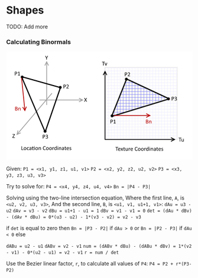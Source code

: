 # Shapes

TODO: Add more

### Calculating Binormals

![Image of Location and Texture Coordinate Systems for Calculating Binormals](../../../resources/Binormal.png)

Given:
`P1 = <x1, y1, z1, u1, v1>`
`P2 = <x2, y2, z2, u2, v2>`
`P3 = <x3, y3, z3, u3, v3>`

Try to solve for:
`P4 = <x4, y4, z4, u4, v4>`
`Bn = |P4 - P3|`

Solving using the two-line intersection equation,
Where the first line, `A`, is `<u2, v2, u3, v3>`,
And the second line, `B`, is `<u1, v1, u1+1, v1>`:
`dAu = u3 - u2`
`dAv = v3 - v2`
`dBu = u1+1 - u1 = 1`
`dBv = v1 - v1 = 0`
`det = (dAu * dBv) - (dAv * dBu)
     = 0*(u3 - u2) - 1*(v3 - v2)
     = v2 - v3`

if `det` is equal to zero then
`Bn = |P3 - P2|` if `dAu > 0` or
`Bn = |P2 - P3|` if `dAu < 0`
else

`dABu = u2 - u1`
`dABv = v2 - v1`
`num = (dABv * dBu) - (dABu * dBv)
     = 1*(v2 - v1) - 0*(u2 - u1)
     = v2 - v1`
`r = num / det`

Use the Bezier linear factor, `r`, to calculate all values of `P4`:
`P4 = P2 + r*(P3-P2)`

